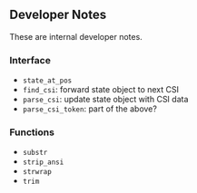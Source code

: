 ## Developer Notes

These are internal developer notes.

### Interface

* `state_at_pos`
* `find_csi`: forward state object to next CSI
* `parse_csi`: update state object with CSI data
* `parse_csi_token`: part of the above?

### Functions

* `substr`
* `strip_ansi`
* `strwrap`
* `trim`
